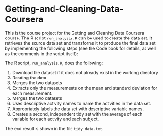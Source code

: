 # Getting-and-Cleaning-Data-Coursera

This is the course project for the Getting and Cleaning Data Coursera course.
The R script `run_analysis.R` can be used to create the data set. It retrieves the source data set and transforms it to produce the final data set by implementing the following steps (see the Code book for details, as well as the comments in the script itself):



The R script, `run_analysis.R`, does the following:

1. Download the dataset if it does not already exist in the working directory
2. Reading the data
3. Merges the two datasets
4. Extracts only the measurements on the mean and standard deviation for each measurement.
5. Merges the two datasets
6. Uses descriptive activity names to name the activities in the data set.
7. Appropriately labels the data set with descriptive variable names.
8. Creates a second, independent tidy set with the average of each variable for each activity and each subject.

The end result is shown in the file `tidy_data.txt`.
